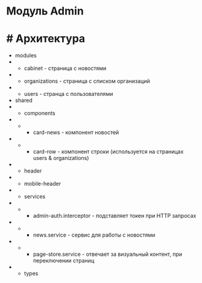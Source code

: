# Модуль Admin

# # Архитектура
- modules
- - cabinet - страница с новостями
- - organizations - страница с списком организаций
- - users - странца с пользователями
- shared
- - components
- - - card-news - компонент новостей
- - - card-row - компонент строки (используется на страницах users & organizations)
- - header
- - mobile-header
- - services
- - - admin-auth.interceptor - подставляет токен при HTTP запросах
- - - news.service - сервис для работы с новостями
- - - page-store.service - отвечает за визуальный контент, при переключении страниц
- - types
